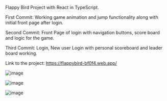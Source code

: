Flappy Bird Project with React in TypeScript.


First Commit: Working game animation and jump functionality along with initial front page after login.

Second Commit: Front Page of login with navigation buttons, score board and logic for the game.

Third Commit: Login, New user Login with personal scoreboard and leader board working.


Link to the project: https://flappybird-bf0f4.web.app/




![image](https://user-images.githubusercontent.com/94879785/148749622-6bfb17af-ee2e-4c52-95f3-0f1eb16b9840.png)

![image](https://user-images.githubusercontent.com/94879785/148749777-dee2113d-4167-4789-b39a-464f17b493ad.png)

![image](https://user-images.githubusercontent.com/94879785/148749892-e4571ad2-5ea8-4ea2-8384-41392620d0c2.png)


